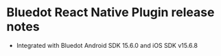 # Bluedot React Native Plugin release notes

- Integrated with Bluedot Android SDK 15.6.0 and iOS SDK v15.6.8
